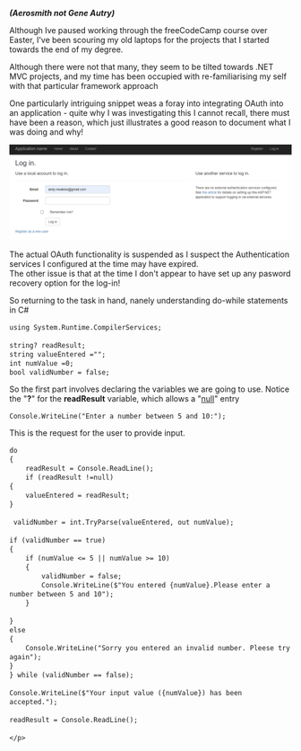 <b><i>(Aerosmith not Gene Autry)</i></b>
<p>Although Ive paused working through the freeCodeCamp course over Easter, I've been scouring my old laptops for the projects that I started towards the end of my degree.</p>
<p>Although there were not that many, they seem to be tilted towards .NET MVC projects, and my time has been occupied with re-familiarising my self with that particular framework approach</p>
<p>One particularly intriguing snippet weas a foray into integrating OAuth into an application - quite why I was investigating this I cannot recall, there must have been a reason, which just illustrates a good reason to document what I was doing and why!</p>

<img class="image" src="/docs/assets/Screenshot 2024-04-02 221206.png">

<p>The actual OAuth functionality is suspended as I suspect the Authentication services I configured at the time may have expired. <br>The other issue is that at the time I don't appear to have set up any pasword recovery option for the log-in!</p>
<p>So returning to the task in hand, nanely understanding do-while statements in C#</p>

    using System.Runtime.CompilerServices;

    string? readResult;
    string valueEntered ="";
    int numValue =0;
    bool validNumber = false;
    
So the first part involves declaring the variables we are going to use. Notice the "<b>?</b>" for the <b>readResult</B> variable, which allows a "<a href="https://letoilenoir.github.io/2024/03/26/Nothing-really-matters.html">null</a>" entry   

    Console.WriteLine("Enter a number between 5 and 10:");
    
<p>This is the request for the user to provide input.</p>
    
    do
    {
        readResult = Console.ReadLine();
        if (readResult !=null)
    {
        valueEntered = readResult;
    }
     
     validNumber = int.TryParse(valueEntered, out numValue);

    if (validNumber == true)
    {
        if (numValue <= 5 || numValue >= 10)
        {
            validNumber = false;
            Console.WriteLine($"You entered {numValue}.Please enter a number between 5 and 10");
        }

    } 
    else
    {  
        Console.WriteLine("Sorry you entered an invalid number. Pleese try again");
    }
    } while (validNumber == false);

    Console.WriteLine($"Your input value ({numValue}) has been accepted.");

    readResult = Console.ReadLine();

    </p>

